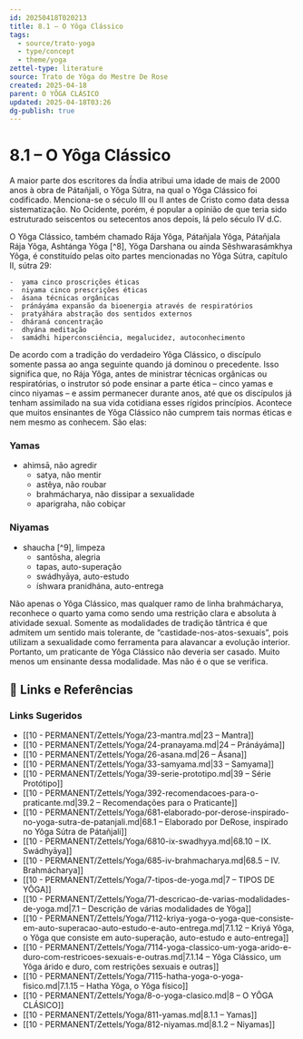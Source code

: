 ```yaml
---
id: 20250418T020213
title: 8.1 – O Yôga Clássico
tags:
  - source/trato-yoga
  - type/concept
  - theme/yoga
zettel-type: literature
source: Trato de Yôga do Mestre De Rose
created: 2025-04-18
parent: O YÔGA CLÁSICO
updated: 2025-04-18T03:26
dg-publish: true
---
```


# 8.1 – O Yôga Clássico

A maior parte dos escritores da Índia atribui uma idade de mais de 2000 anos à obra de Pátañjali, o Yôga Sútra, na qual o Yôga Clássico foi codificado. Menciona-se o século III ou II antes de Cristo como data dessa sistematização. No Ocidente, porém, é popular a opinião de que teria sido estruturado seiscentos ou setecentos anos depois, lá pelo século IV d.C.

O Yôga Clássico, também chamado Rája Yôga, Pátañjala Yôga, Pátañjala Rája Yôga, Ashtánga Yôga [^8], Yôga Darshana ou ainda Sêshwarasámkhya Yôga, é constituído pelas oito partes mencionadas no Yôga Sútra, capítulo II, sútra 29:

    -  yama cinco proscrições éticas
    -  niyama cinco prescrições éticas
    -  ásana técnicas orgânicas
    -  pránáyáma expansão da bioenergia através de respiratórios
    -  pratyáhára abstração dos sentidos externos
    -  dháraná concentração
    -  dhyána meditação
    -  samádhi hiperconsciência, megalucidez, autoconhecimento

De acordo com a tradição do verdadeiro Yôga Clássico, o discípulo somente passa ao anga seguinte quando já dominou o precedente. Isso significa que, no Rája Yôga, antes de ministrar técnicas orgânicas ou respiratórias, o instrutor só pode ensinar a parte ética – cinco yamas e cinco niyamas – e assim permanecer durante anos, até que os discípulos já tenham assimilado na sua vida cotidiana esses rígidos princípios. Acontece que muitos ensinantes de Yôga Clássico não cumprem tais normas éticas e nem mesmo as conhecem. São elas:

### Yamas
-  ahimsā, não agredir
    -  satya, não mentir
    -  astêya, não roubar
    -  brahmácharya, não dissipar a sexualidade
    -  aparigraha, não cobiçar
### Niyamas
-  shaucha [^9], limpeza
    -  santōsha, alegria
    -  tapas, auto-superação
    -  swádhyāya, auto-estudo
    -  íshwara pranidhána, auto-entrega

Não apenas o Yôga Clássico, mas qualquer ramo de linha brahmácharya, reconhece o quarto yama como sendo uma restrição clara e absoluta à atividade sexual. Somente as modalidades de tradição tântrica é que admitem um sentido mais tolerante, de “castidade-nos-atos-sexuais”, pois utilizam a sexualidade como ferramenta para alavancar a evolução interior. Portanto, um praticante de Yôga Clássico não deveria ser casado. Muito menos um ensinante dessa modalidade. Mas não é o que se verifica.


## 🔗 Links e Referências











### Links Sugeridos

- [[10 - PERMANENT/Zettels/Yoga/23-mantra.md\|23 – Mantra]]
- [[10 - PERMANENT/Zettels/Yoga/24-pranayama.md\|24 – Pránáyáma]]
- [[10 - PERMANENT/Zettels/Yoga/26-asana.md\|26 – Ásana]]
- [[10 - PERMANENT/Zettels/Yoga/33-samyama.md\|33 – Samyama]]
- [[10 - PERMANENT/Zettels/Yoga/39-serie-prototipo.md\|39 – Série Protótipo]]
- [[10 - PERMANENT/Zettels/Yoga/392-recomendacoes-para-o-praticante.md\|39.2 – Recomendações para o Praticante]]
- [[10 - PERMANENT/Zettels/Yoga/681-elaborado-por-derose-inspirado-no-yoga-sutra-de-patanjali.md\|68.1 – Elaborado por DeRose, inspirado no Yôga Sútra de Pátañjali]]
- [[10 - PERMANENT/Zettels/Yoga/6810-ix-swadhyya.md\|68.10 – IX. Swádhyāya]]
- [[10 - PERMANENT/Zettels/Yoga/685-iv-brahmacharya.md\|68.5 – IV. Brahmácharya]]
- [[10 - PERMANENT/Zettels/Yoga/7-tipos-de-yoga.md\|7 – TIPOS DE YÔGA]]
- [[10 - PERMANENT/Zettels/Yoga/71-descricao-de-varias-modalidades-de-yoga.md\|7.1 – Descrição de várias modalidades de Yôga]]
- [[10 - PERMANENT/Zettels/Yoga/7112-kriya-yoga-o-yoga-que-consiste-em-auto-superacao-auto-estudo-e-auto-entrega.md\|7.1.12 – Kriyá Yôga, o Yôga que consiste em auto-superação, auto-estudo e auto-entrega]]
- [[10 - PERMANENT/Zettels/Yoga/7114-yoga-classico-um-yoga-arido-e-duro-com-restricoes-sexuais-e-outras.md\|7.1.14 – Yôga Clássico, um Yôga árido e duro, com restrições sexuais e outras]]
- [[10 - PERMANENT/Zettels/Yoga/7115-hatha-yoga-o-yoga-fisico.md\|7.1.15 – Hatha Yôga, o Yôga físico]]
- [[10 - PERMANENT/Zettels/Yoga/8-o-yoga-clasico.md\|8 – O YÔGA CLÁSICO]]
- [[10 - PERMANENT/Zettels/Yoga/811-yamas.md\|8.1.1 – Yamas]]
- [[10 - PERMANENT/Zettels/Yoga/812-niyamas.md\|8.1.2 – Niyamas]]